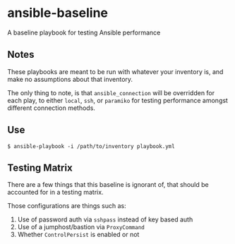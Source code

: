 # ansible-baseline
A baseline playbook for testing Ansible performance

## Notes

These playbooks are meant to be run with whatever your inventory is, and make no assumptions about that inventory.

The only thing to note, is that `ansible_connection` will be overridden for each play, to either `local`, `ssh`, or `paramiko` for testing performance amongst different connection methods.

## Use

```
$ ansible-playbook -i /path/to/inventory playbook.yml
```

## Testing Matrix

There are a few things that this baseline is ignorant of, that should be accounted for in a testing matrix.

Those configurations are things such as:

1. Use of password auth via `sshpass` instead of key based auth
1. Use of a jumphost/bastion via `ProxyCommand`
1. Whether `ControlPersist` is enabled or not
